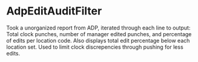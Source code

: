 # AdpEditAuditFilter

Took a unorganized report from ADP, iterated through each line to output: 
Total clock punches, number of manager edited punches, and percentage of edits per location code. Also displays total edit percentage below each location set.
Used to limit clock discrepencies through pushing for less edits.
